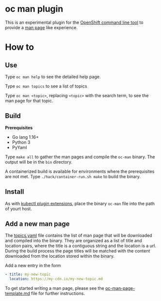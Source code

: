 # oc man plugin

This is an experimental plugin for the [OpenShift command line tool](https://github.com/openshift/oc)
to provide a [man page](https://en.wikipedia.org/wiki/Man_page) like experience.

# How to

## Use

Type `oc man help` to see the detailed help page.

Type `oc man topics` to see a list of topics

Type `oc man <topic>`, replacing `<topic>` with the search term, to see the man
page for that topic.

## Build

**Prerequisites**
* Go lang 1.16+
* Python 3
* PyYaml

Type `make all` to gather the man pages and compile the `oc-man` binary. The output
will be in the `bin` directory.

A containerized build is available for environments where the prerequisites are not
met. Type `./hack/container-run.sh make` to build the binary.

## Install

As with [kubectl plugin extensions](https://kubernetes.io/docs/tasks/extend-kubectl/kubectl-plugins/),
place the binary `oc-man` file into the path of yourt host.

## Add a new man page

The [topics.yaml](topics.yaml) file contains the list of man page that will be downloaded
and compiled into the binary. They are organized as a list of title and location pairs,
where the title is a contiguous string and the location is a url. During the build process
the page titles will be matched with the content downloaded from the location stored
within the binary.

Add a new entry in the form

```yaml
- title: my-new-topic
  location: https://my-cdn.io/my-new-topic.md
```

To get started writing a man page, please see the [oc-man-page-template.md](oc-man-page-template.md)
file for further instructions.
